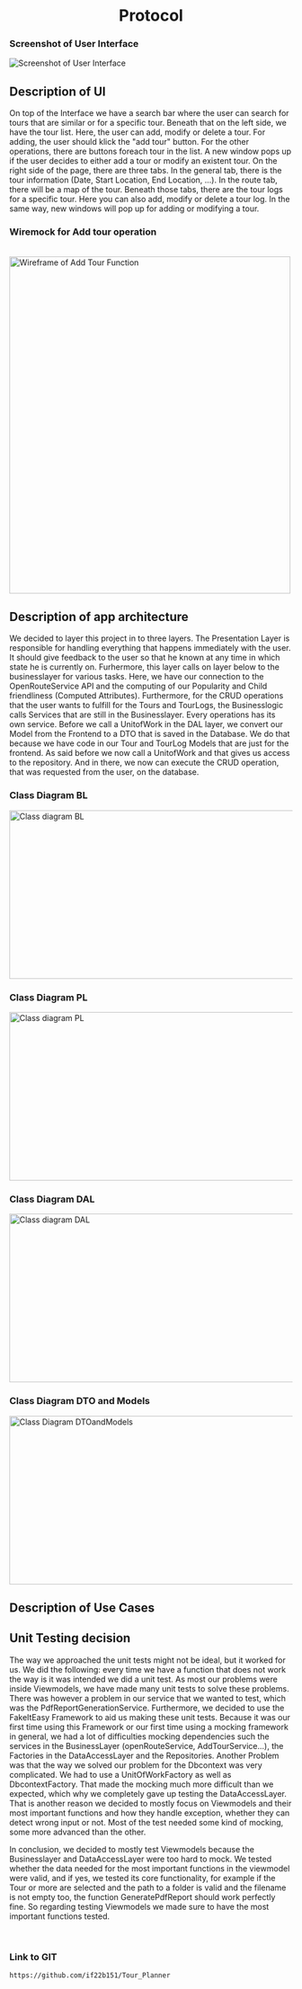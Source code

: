 # <center>Protocol</center>

### Screenshot of User Interface

<img title="User Interface" alt="Screenshot of User Interface" src="UI_image.png">

## Description of UI

On top of the Interface we have a search bar where the user can search for tours that are similar or for a specific
tour. Beneath that on the left side, we have the tour list. Here, the user can add, modify or delete a tour. For adding,
the user should klick the "add tour" button. For the other operations, there are buttons foreach tour in the list. A new
window pops up if the user decides to either add a tour or modify an existent tour. On the right side of the page, there
are three tabs. In the general tab, there is the tour information (Date, Start Location, End Location, ...). In the
route tab, there will be a map of the tour. Beneath those tabs, there are the tour logs for a specific tour. Here you
can also add, modify or delete a tour log. In the same way, new windows will pop up for adding or modifying a tour.

### Wiremock for Add tour operation

<br/>
    <img title="Add Tour" alt="Wireframe of Add Tour Function" src="Wiremock_Add-Tour.drawio.png" width="500" height="600">

## Description of app architecture

We decided to layer this project in to three layers. The Presentation Layer is responsible for handling everything that
happens immediately with the user. It should give feedback to the user so that he known at any time in which state he is
currently on. Furhermore, this layer calls on layer below to the businesslayer for various tasks. Here, we have our
connection to the OpenRouteService API and the computing of our Popularity and Child friendliness (Computed Attributes).
Furthermore, for the CRUD operations that the user wants to fulfill for the Tours and TourLogs, the Businesslogic calls
Services that are still in the Businesslayer. Every operations has its own service. Before we call a UnitofWork in the
DAL layer, we convert our Model from the Frontend to a DTO that is saved in the Database. We do that because we have
code in our Tour and TourLog Models that are just for the frontend. As said before we now call a UnitofWork and that
gives us access to the repository. And in there, we now can execute the CRUD operation, that was requested from the
user, on the database.

### Class Diagram BL

<img title="Class diagram BL" src="ClassDiagramBL.png" width="700" height="300">
<br/>

### Class Diagram PL

<img title="Class diagram PL" src="ClassDiagramPL.png" width="700" height="300">

### Class Diagram DAL

<img title="Class diagram DAL" src="ClassDiagramDAL.png" width="700" height="300">

### Class Diagram DTO and Models

<img title="Class Diagram DTOandModels" src="ClassDiagramDTOandModels.png" width="700" height="300">


<br/>

## Description of Use Cases

## Unit Testing decision

The way we approached the unit tests might not be ideal, but it worked for us. We did the following: every time we have
a function that does not work the way is it was intended we did a unit test. As most our problems were inside Viewmodels,
we have made many unit tests to solve these problems. There was however a problem in our service that we wanted to test,
which was the PdfReportGenerationService. Furthermore, we decided to use the FakeItEasy Framework to aid us making these
unit tests. Because it was our first time using this Framework or our first time using a mocking framework in general, we
had a lot of difficulties mocking dependencies such the services in the BusinessLayer (openRouteService, AddTourService...),
the Factories in the DataAccessLayer and the Repositories. Another Problem was that the way we solved our problem for the
Dbcontext was very complicated. We had to use a UnitOfWorkFactory as well as DbcontextFactory. That made the mocking much
more difficult than we expected, which why we completely gave up testing the DataAccessLayer. That is another reason we
decided to mostly focus on Viewmodels and their most important functions and how they handle exception, whether they can
detect wrong input or not. Most of the test needed some kind of mocking, some more advanced than the other.

In conclusion, we decided to mostly test Viewmodels because the Businesslayer and DataAccessLayer were too hard to mock.
We tested whether the data needed for the most important functions in the viewmodel were valid, and if yes, we tested its
core functionality, for example if the Tour or more are selected and the path to a folder is valid and the filename is 
not empty too, the function GeneratePdfReport should work perfectly fine. So regarding testing Viewmodels we made sure to
have the most important functions tested.

<br>

### Link to GIT

    https://github.com/if22b151/Tour_Planner